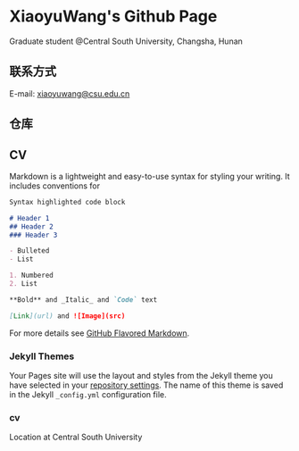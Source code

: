 # XiaoyuWang's Github Page

Graduate student @Central South University, Changsha, Hunan

## 联系方式

E-mail: xiaoyuwang@csu.edu.cn

## 仓库

## CV


Markdown is a lightweight and easy-to-use syntax for styling your writing. It includes conventions for

```markdown
Syntax highlighted code block

# Header 1
## Header 2
### Header 3

- Bulleted
- List

1. Numbered
2. List

**Bold** and _Italic_ and `Code` text

[Link](url) and ![Image](src)
```

For more details see [GitHub Flavored Markdown](https://guides.github.com/features/mastering-markdown/).

### Jekyll Themes

Your Pages site will use the layout and styles from the Jekyll theme you have selected in your [repository settings](https://github.com/XiaoyuWant/xiaoyuwang.github.io/settings). The name of this theme is saved in the Jekyll `_config.yml` configuration file.

### cv
Location at Central South University

